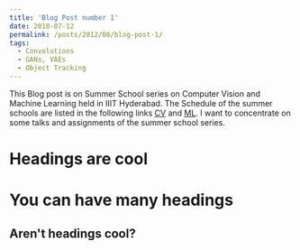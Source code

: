 ```yaml
---
title: 'Blog Post number 1'
date: 2018-07-12
permalink: /posts/2012/08/blog-post-1/
tags:
  - Convolutions
  - GANs, VAEs
  - Object Tracking
---
```


This Blog post is on Summer School series on Computer Vision and Machine Learning held in IIIT Hyderabad. The Schedule of the summer schools are listed in the following links [CV](https://cvit.iiit.ac.in/cvsummerschool2018/program.html) and [ML](https://cvit.iiit.ac.in/mlsummerschool2018/program.html). I want to concentrate on some talks and assignments of the summer school series. 



Headings are cool
======

You can have many headings
======

Aren't headings cool?
------
